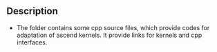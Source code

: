 ## Description
+ The folder contains some cpp source files, which provide codes for adaptation of ascend kernels. It provide links for kernels and cpp interfaces.